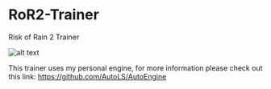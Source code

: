 # RoR2-Trainer
Risk of Rain 2 Trainer

![alt text](https://github.com/AutoLs/RoR2-Trainer/sample.png?raw=true)

This trainer uses my personal engine, for more information please check out this link: https://github.com/AutoLS/AutoEngine
